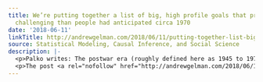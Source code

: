 ```yaml
---
title: We’re putting together a list of big, high profile goals that proved far more
  challenging than people had anticipated circa 1970
date: '2018-06-11'
linkTitle: http://andrewgelman.com/2018/06/11/putting-together-list-big-high-profile-goals-proved-far-challenging-people-anticipated-circa-1970/
source: Statistical Modeling, Causal Inference, and Social Science
description: |-
  <p>Palko writes: The postwar era (roughly defined here as 1945 to 1970) was a period of such rapid and ubiquitous technological and scientific advances that people naturally assumed that this rate of progress would continue or even accelerate. This led not just futurists like Arthur C Clarke but also researchers in the fields to underestimate [&#8230;]</p>
  <p>The post <a rel="nofollow" href="http://andrewgelman.com/2018/06/11/putting-together-list-big-high-profile-goals-proved-far-challenging-pe
---
```

